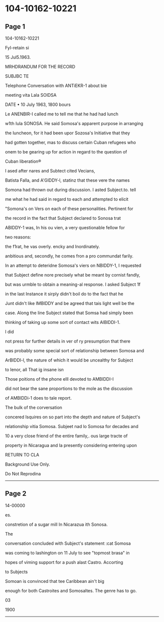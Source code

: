 # 104-10162-10221

## Page 1

104-10162-10221

FyI-retain si

15 Jul5.1963.

MRHDRANDUM FOR THE RECORD

SUBJBC TE

Telephone Conversation with ANTiEKR-1 about bie

meeting vita Lala SOIDSA

DATE • 10 July 1963, 1800 bours

Le ANENBIR-I called me to tell me that he had had lunch

w1th Iula SONOSA. He said Somosa's apparent purpose in arranging

the luncheon, for it had been upor Sozosa's Initiative that they

had gotten together, mas to discuss certain Cuban refugees who

onem to be gearing up for action in regard to the question of

Cuban liberation®

I ased after nares and Subtect cited Vecians,

Batista Falla, and A'GIDDY-l, statinz that these vere the names

Somona had thrown out during discussion. I asted Subject.to. tell

me what he had said in regard to each and attempted to elicit

"Somona's on Vers on each of these personalities. Pertinent for

the record in the fact that Subject declared to Sonosa trat

ABIDDY-1 was, In his ou vien, a very questionable fellow for

two reasons:

the f1rat, he vas overly. encky and Inordinately.

anbitious and, secondly, he comes fron a pro commundat farily.

In an attempt to deteridne Somosa's viers on NBIDDY-1, I requested

that Subject define nore precisely what be meant by cornist fandly,

but was urmble to obtain a meaning-al response. I asked Subject 1f

in the last Instance it sirply didn't boil do to the fact that he

Junt didn't like IMBIDDY and be agreed that tais light well be the

case. Along the line Subject stated that Somsa had simply been

thinking of taking up some sort of contact wits AlBIDDI-1.

I did

not press for further details in ver of ry presumption that there

was probably some special sort of relationship between Somosa and

ArBIDDI-l, the nature of which it would be uncealthy for Subject

to lenor, all That ig insane isn

Those poitions of the phone elll devoted to AMBIDDI-I

did not bear the sane proportions to the mole as the discussion

of AMBIDDi-1 does to tale report.

The bulk of the corversation

concered Isquires on so part into the depth and nature of Subject's

relationship vitia Somosa. Subjeet nad lo Somosa for decades and

10 a very close friend of the entire family,. ous large tracte of

property in Nicaragua and la presently considering entering upon

RETURN TO CLA

Background Use Only.

Do Not Reprodina

---

## Page 2

14-00000

es.

constretion of a sugar mill In Nicarazua ith Sonosa.

The

conversation concluded with Subject's statement :cat Somosa

was coming to lashington on 11 July to see "topmost brasa" in

hopes of viming support for a push alast Castro. Accorting

to Subjects

Somoan is convinced that tee Caribbean ain't big

enough for both Castroites and Somosaltes. The genre has to go.

03

1900

---

